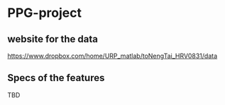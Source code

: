 # PPG-project

## website for the data
https://www.dropbox.com/home/URP_matlab/toNengTai_HRV0831/data

## Specs of the features
TBD
